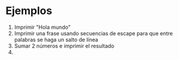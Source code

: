 # Ejemplos

1. Imprimir "Hola mundo"
2. Imprimir una frase usando secuencias de escape para que entre palabras se haga un salto de línea
3. Sumar 2 números e imprimir el resultado
4. 